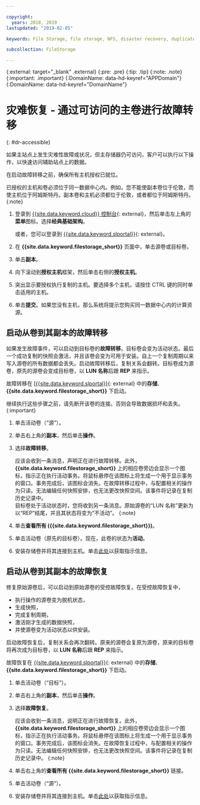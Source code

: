```yaml
---

copyright:
  years: 2018, 2019
lastupdated: "2019-02-05"

keywords: File Storage, file storage, NFS, disaster recovery, duplicate volume, replica volume, failover, failback,

subcollection: FileStorage

---
```

{:external: target="_blank" .external}
{:pre: .pre}
{:tip: .tip}
{:note: .note}
{:important: .important}
{:DomainName: data-hd-keyref="APPDomain"}
{:DomainName: data-hd-keyref="DomainName"}

# 灾难恢复 - 通过可访问的主卷进行故障转移
{: #dr-accessible}

如果主站点上发生灾难性故障或状况，但主存储器仍可访问，客户可以执行以下操作，以快速访问辅助站点上的数据。

在启动故障转移之前，确保所有主机授权已就位。

已授权的主机和卷必须位于同一数据中心内。例如，您不能使副本卷位于伦敦，而使主机位于阿姆斯特丹。副本卷和主机必须都位于伦敦，或者都位于阿姆斯特丹。
{:note}

1. 登录到 [{{site.data.keyword.cloud}}  控制台](https://{DomainName}/catalog){: external}，然后单击左上角的**菜单**图标。选择**经典基础架构**。


   或者，您可以登录到 [{{site.data.keyword.slportal}}](https://control.softlayer.com/){: external}。
1. 在 **{{site.data.keyword.filestorage_short}}** 页面中，单击源卷或目标卷。
2. 单击**副本**。
3. 向下滚动到**授权主机**框架，然后单击右侧的**授权主机**。
4. 突出显示要授权执行复制的主机。要选择多个主机，请按住 CTRL 键的同时单击适用的主机。
5. 单击**提交**。如果您没有主机，那么系统将提示您购买同一数据中心内的计算资源。

## 启动从卷到其副本的故障转移

如果发生故障事件，可以启动到目标卷的**故障转移**。目标卷会变为活动状态。最后一个成功复制的快照会激活，并且该卷会变为可用于安装。自上一个复制周期以来写入源卷的所有数据都会丢失。启动故障转移后，复制关系会翻转。目标卷成为源卷，原先的源卷会变成目标卷，以 **LUN 名称**后跟 **REP** 来指示。

故障转移在 [[{{site.data.keyword.slportal}}](https://control.softlayer.com/){: external} 中的**存储**、**{{site.data.keyword.filestorage_short}}** 下启动。

继续执行这些步骤之前，请先断开该卷的连接。否则会导致数据损坏和丢失。
{:important}

1. 单击活动卷（“源”）。
2. 单击右上角的**副本**，然后单击**操作**。
3. 选择**故障转移**。


   应该会收到一条消息，声明正在进行故障转移。此外，**{{site.data.keyword.filestorage_short}}** 上的相应卷旁边会显示一个图标，指示正在执行活动事务。将鼠标悬停在该图标上将生成一个用于显示事务的窗口。事务完成后，该图标会消失。在故障转移过程中，与配置相关的操作为只读。无法编辑任何快照安排，也无法更改快照空间。该事件将记录在复制历史记录中。
   <br/> 目标卷处于活动状态时，您将收到另一条消息。原始源卷的“LUN 名称”更新为以“REP”结尾，并且其状态将变为“不活动”。
   {:note}
4. 单击**查看所有 ({{site.data.keyword.filestorage_short}})**。
5. 单击活动卷（原先的目标卷）。现在，此卷的状态为**活动**。
6. 安装存储卷并将其连接到主机。单击[此处](/docs/infrastructure/FileStorage?topic=FileStorage-orderingConsole)以获取指示信息。


## 启动从卷到其副本的故障恢复

修复原始源卷后，可以启动到原始源卷的受控故障恢复。在受控故障恢复中，

- 执行操作的源卷变为脱机状态，
- 生成快照，
- 完成复制周期，
- 激活刚才生成的数据快照，
- 并使源卷变为活动状态以供安装。

启动故障恢复后，复制关系会再次翻转。原来的源卷会复原为源卷，原来的目标卷将再次成为目标卷，以 **LUN 名称**后跟 **REP** 来指示。

故障恢复在 [{{site.data.keyword.slportal}}](https://control.softlayer.com/){: external} 中的**存储**、**{{site.data.keyword.filestorage_short}}** 下启动。

1. 单击活动卷（“目标”）。
2. 单击右上角的**副本**，然后单击**操作**。
3. 选择**故障恢复**。

   应该会收到一条消息，说明正在进行故障恢复。此外，**{{site.data.keyword.filestorage_short}}** 上的相应卷旁边会显示一个图标，指示正在执行活动事务。将鼠标悬停在该图标上将生成一个用于显示事务的窗口。事务完成后，该图标会消失。在故障恢复过程中，与配置相关的操作为只读。无法编辑任何快照安排，也无法更改快照空间。该事件将记录在复制历史记录中。
   {:note}
4. 单击右上角的**查看所有 {{site.data.keyword.filestorage_short}}** 链接。
5. 单击活动卷（“源”）。
6. 安装存储卷并将其连接到主机。单击[此处](/docs/infrastructure/FileStorage?topic=FileStorage-orderingConsole)以获取指示信息。
